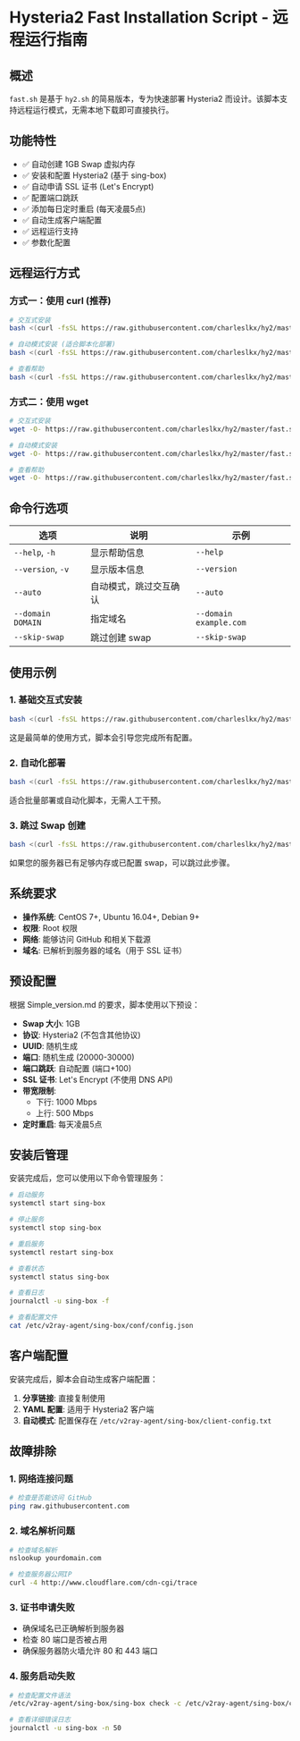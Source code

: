 # Hysteria2 Fast Installation Script - 远程运行指南

## 概述

`fast.sh` 是基于 `hy2.sh` 的简易版本，专为快速部署 Hysteria2 而设计。该脚本支持远程运行模式，无需本地下载即可直接执行。

## 功能特性

- ✅ 自动创建 1GB Swap 虚拟内存
- ✅ 安装和配置 Hysteria2 (基于 sing-box)
- ✅ 自动申请 SSL 证书 (Let's Encrypt)
- ✅ 配置端口跳跃
- ✅ 添加每日定时重启 (每天凌晨5点)
- ✅ 自动生成客户端配置
- ✅ 远程运行支持
- ✅ 参数化配置

## 远程运行方式

### 方式一：使用 curl (推荐)

```bash
# 交互式安装
bash <(curl -fsSL https://raw.githubusercontent.com/charleslkx/hy2/master/fast.sh)

# 自动模式安装 (适合脚本化部署)
bash <(curl -fsSL https://raw.githubusercontent.com/charleslkx/hy2/master/fast.sh) --auto --domain example.com

# 查看帮助
bash <(curl -fsSL https://raw.githubusercontent.com/charleslkx/hy2/master/fast.sh) --help
```

### 方式二：使用 wget

```bash
# 交互式安装
wget -O- https://raw.githubusercontent.com/charleslkx/hy2/master/fast.sh | bash

# 自动模式安装
wget -O- https://raw.githubusercontent.com/charleslkx/hy2/master/fast.sh | bash -s --auto --domain example.com

# 查看帮助
wget -O- https://raw.githubusercontent.com/charleslkx/hy2/master/fast.sh | bash -s --help
```

## 命令行选项

| 选项 | 说明 | 示例 |
|------|------|------|
| `--help`, `-h` | 显示帮助信息 | `--help` |
| `--version`, `-v` | 显示版本信息 | `--version` |
| `--auto` | 自动模式，跳过交互确认 | `--auto` |
| `--domain DOMAIN` | 指定域名 | `--domain example.com` |
| `--skip-swap` | 跳过创建 swap | `--skip-swap` |

## 使用示例

### 1. 基础交互式安装

```bash
bash <(curl -fsSL https://raw.githubusercontent.com/charleslkx/hy2/master/fast.sh)
```

这是最简单的使用方式，脚本会引导您完成所有配置。

### 2. 自动化部署

```bash
bash <(curl -fsSL https://raw.githubusercontent.com/charleslkx/hy2/master/fast.sh) --auto --domain yourdomain.com
```

适合批量部署或自动化脚本，无需人工干预。

### 3. 跳过 Swap 创建

```bash
bash <(curl -fsSL https://raw.githubusercontent.com/charleslkx/hy2/master/fast.sh) --skip-swap --domain yourdomain.com
```

如果您的服务器已有足够内存或已配置 swap，可以跳过此步骤。

## 系统要求

- **操作系统**: CentOS 7+, Ubuntu 16.04+, Debian 9+
- **权限**: Root 权限
- **网络**: 能够访问 GitHub 和相关下载源
- **域名**: 已解析到服务器的域名（用于 SSL 证书）

## 预设配置

根据 Simple_version.md 的要求，脚本使用以下预设：

- **Swap 大小**: 1GB
- **协议**: Hysteria2 (不包含其他协议)
- **UUID**: 随机生成
- **端口**: 随机生成 (20000-30000)
- **端口跳跃**: 自动配置 (端口+100)
- **SSL 证书**: Let's Encrypt (不使用 DNS API)
- **带宽限制**: 
  - 下行: 1000 Mbps
  - 上行: 500 Mbps
- **定时重启**: 每天凌晨5点

## 安装后管理

安装完成后，您可以使用以下命令管理服务：

```bash
# 启动服务
systemctl start sing-box

# 停止服务
systemctl stop sing-box

# 重启服务
systemctl restart sing-box

# 查看状态
systemctl status sing-box

# 查看日志
journalctl -u sing-box -f

# 查看配置文件
cat /etc/v2ray-agent/sing-box/conf/config.json
```

## 客户端配置

安装完成后，脚本会自动生成客户端配置：

1. **分享链接**: 直接复制使用
2. **YAML 配置**: 适用于 Hysteria2 客户端
3. **自动模式**: 配置保存在 `/etc/v2ray-agent/sing-box/client-config.txt`

## 故障排除

### 1. 网络连接问题

```bash
# 检查是否能访问 GitHub
ping raw.githubusercontent.com
```

### 2. 域名解析问题

```bash
# 检查域名解析
nslookup yourdomain.com

# 检查服务器公网IP
curl -4 http://www.cloudflare.com/cdn-cgi/trace
```

### 3. 证书申请失败

- 确保域名已正确解析到服务器
- 检查 80 端口是否被占用
- 确保服务器防火墙允许 80 和 443 端口

### 4. 服务启动失败

```bash
# 检查配置文件语法
/etc/v2ray-agent/sing-box/sing-box check -c /etc/v2ray-agent/sing-box/conf/config.json

# 查看详细错误日志
journalctl -u sing-box -n 50
```

